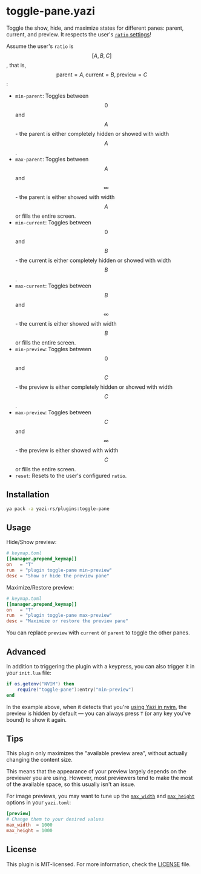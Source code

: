# toggle-pane.yazi

Toggle the show, hide, and maximize states for different panes: parent, current, and preview. It respects the user's [`ratio` settings](https://yazi-rs.github.io/docs/configuration/yazi#manager.ratio)!

Assume the user's `ratio` is $$[A, B, C]$$, that is, $$\text{parent}=A, \text{current}=B, \text{preview}=C$$:

- `min-parent`: Toggles between $$0$$ and $$A$$ - the parent is either completely hidden or showed with width $$A$$.
- `max-parent`: Toggles between $$A$$ and $$\infty$$ - the parent is either showed with width $$A$$ or fills the entire screen.
- `min-current`: Toggles between $$0$$ and $$B$$ - the current is either completely hidden or showed with width $$B$$.
- `max-current`: Toggles between $$B$$ and $$\infty$$ - the current is either showed with width $$B$$ or fills the entire screen.
- `min-preview`: Toggles between $$0$$ and $$C$$ - the preview is either completely hidden or showed with width $$C$$.
- `max-preview`: Toggles between $$C$$ and $$\infty$$ - the preview is either showed with width $$C$$ or fills the entire screen.
- `reset`: Resets to the user's configured `ratio`.

## Installation

```sh
ya pack -a yazi-rs/plugins:toggle-pane
```

## Usage

Hide/Show preview:

```toml
# keymap.toml
[[manager.prepend_keymap]]
on   = "T"
run  = "plugin toggle-pane min-preview"
desc = "Show or hide the preview pane"
```

Maximize/Restore preview:

```toml
# keymap.toml
[[manager.prepend_keymap]]
on   = "T"
run  = "plugin toggle-pane max-preview"
desc = "Maximize or restore the preview pane"
```

You can replace `preview` with `current` or `parent` to toggle the other panes.

## Advanced

In addition to triggering the plugin with a keypress, you can also trigger it in your `init.lua` file:

```lua
if os.getenv("NVIM") then
	require("toggle-pane"):entry("min-preview")
end
```

In the example above, when it detects that you're [using Yazi in nvim](https://yazi-rs.github.io/docs/resources#vim), the preview is hidden by default — you can always press `T` (or any key you've bound) to show it again.

## Tips

This plugin only maximizes the "available preview area", without actually changing the content size.

This means that the appearance of your preview largely depends on the previewer you are using.
However, most previewers tend to make the most of the available space, so this usually isn't an issue.

For image previews, you may want to tune up the [`max_width`][max-width] and [`max_height`][max-height] options in your `yazi.toml`:

```toml
[preview]
# Change them to your desired values
max_width  = 1000
max_height = 1000
```

[max-width]: https://yazi-rs.github.io/docs/configuration/yazi/#preview.max_width
[max-height]: https://yazi-rs.github.io/docs/configuration/yazi/#preview.max_height

## License

This plugin is MIT-licensed. For more information, check the [LICENSE](LICENSE) file.
